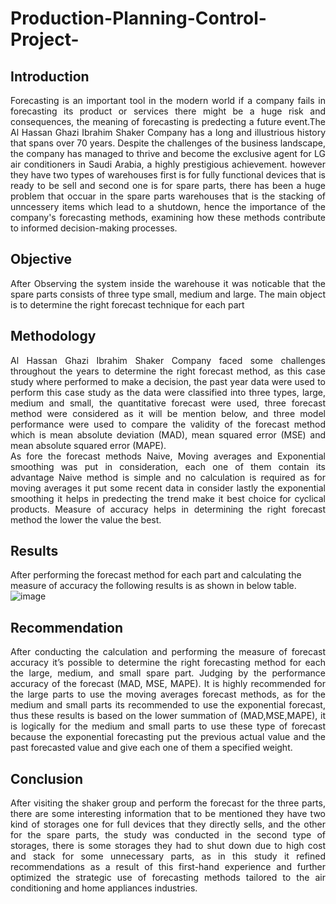 # Production-Planning-Control-Project-

## Introduction 
<div align="justify"> 
Forecasting is an important tool in the modern world if a company fails in forecasting its product or services there might be a huge risk and consequences, the meaning of forecasting is predecting a future event.The Al Hassan Ghazi Ibrahim Shaker Company has a long and illustrious history that spans over 70 years. Despite the challenges of the business landscape, the company has managed to thrive and become the exclusive agent for LG air conditioners in Saudi Arabia, a highly prestigious achievement.
however they have two types of warehouses first is for fully functional devices that is ready to be sell and second one is for spare parts, there has been a huge problem that occuar in the spare parts warehouses that is the stacking of unncessery items which lead to a shutdown, hence the importance of the company's forecasting methods, examining how these methods contribute to informed decision-making processes. </div> 

## Objective 
<div align="justify"> After Observing the system inside the warehouse it was noticable that the spare parts consists of three type small, medium and large. The main object is to determine the right forecast technique for each part </div>

## Methodology 
<div align="justify"> Al Hassan Ghazi Ibrahim Shaker Company faced some challenges throughout the years to determine the right forecast method, as this case study where performed to make a decision, the past year data were used to perform this case study as the data were classified into three types, large, medium and small, the quantitative forecast were used, three forecast method were considered as it will be mention below, and three model performance were used to compare the validity of the forecast method which is mean absolute deviation (MAD), mean squared error (MSE) and mean absolute squared error (MAPE). </div>
<div align="justify"> As fore the forecast methods Naive, Moving averages and Exponential smoothing was put in consideration, each one of them contain its advantage Naive method is simple and no calculation is required  as for moving averages it put some recent data in consider lastly the exponential smoothing it helps in predecting the trend make it best choice for cyclical products. Measure of accuracy helps in determining the right forecast method the lower the value the best.  </div>

## Results 
After performing the forecast method for each part and calculating the measure of accuracy the following results is as shown in below table.
![image](https://github.com/AbdalrahmanAAK/Production-Planning-Control-Project-/assets/155267152/56fb90ba-fe26-4dbc-8398-5281add6f2cf)

## Recommendation 
<div align="justify"> After conducting the calculation and performing the measure of forecast accuracy it’s possible to determine the right forecasting method for each the large, medium, and small spare part. Judging by the performance accuracy of the forecast (MAD, MSE, MAPE). It is highly recommended for the large parts to use the moving averages forecast methods, as for the medium and small parts its recommended to use the exponential forecast, thus these results is based on the lower summation of (MAD,MSE,MAPE), it is logically for the medium and small parts to use these type of forecast because the exponential forecasting put the previous actual value and the past forecasted value and give each one of them a specified weight. </div>

## Conclusion 
<div align="justify">After visiting the shaker group and perform the forecast for the three parts, there are some interesting information that to be mentioned they have two kind of storages one for full devices that they directly sells, and the other for the spare parts, the study was conducted in the second type of storages, there is some storages they had to shut down due to high cost and stack for some unnecessary parts, as in this study it refined recommendations as a result of this first-hand experience and further optimized the strategic use of forecasting methods tailored to the air conditioning and home appliances industries. </div>

